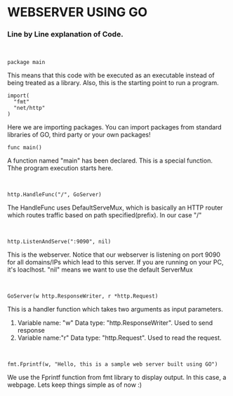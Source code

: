 # WEBSERVER USING GO

### Line by Line explanation of Code.
&nbsp; 
```Shell
package main
```
This means that this code with be executed as an executable instead of being treated as a library. Also, this is the starting point to run a program.
&nbsp;
```Shell
import(
  "fmt"
  "net/http"
)
```
Here we are importing packages. You can import packages from standard libraries of GO, third party or your own packages!
&nbsp;
```Shell
func main()
```
A function named "main" has been declared. This is a  special function. Thhe program execution starts here.

&nbsp;
```Shell
http.HandleFunc("/", GoServer)
```
The HandleFunc uses DefaultServeMux, which is basically an HTTP router which routes traffic based on path specified(prefix). In our case "/"

&nbsp;
```Shell
http.ListenAndServe(":9090", nil)
```
This is the webserver. Notice that our webserver is listening on port 9090 for all domains/IPs which lead to this server. If you are running on your PC, it's loaclhost. "nil" means we want to use the default ServerMux

&nbsp;
```Shell
GoServer(w http.ResponseWriter, r *http.Request)
```
This is a handler function which takes two arguments as input parameters.
1. Variable name: "w"  Data type: "http.ResponseWriter". Used to send response
2. Variable name:"r" Data type: "http.Request". Used to read the request.

&nbsp;
```Shell
fmt.Fprintf(w, "Hello, this is a sample web server built using GO")
```
We use the Fprintf function from fmt library to display output. In this case, a webpage. Lets keep things simple as of now :)
